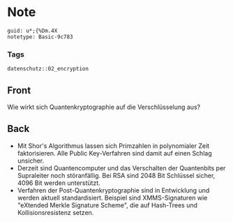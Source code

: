 # Note
```
guid: u*;{%Dm.4X
notetype: Basic-9c783
```

### Tags
```
datenschutz::02_encryption
```

## Front
Wie wirkt sich Quantenkryptographie auf die Verschlüsselung aus?

## Back
<ul>
  <li>Mit Shor's Algorithmus lassen sich Primzahlen in polynomialer
  Zeit faktorisieren. Alle Public Key-Verfahren sind damit auf
  einen Schlag unsicher.
  <li>Derzeit sind Quantencomputer und das Verschalten der
  Quantenbits per Supraleiter noch störanfällig. Bei RSA sind 2048
  Bit Schlüssel sicher, 4096 Bit werden unterstützt.
  <li>Verfahren der Post-Quantenkryptographie sind in Entwicklung
  und werden aktuell standardisiert. Beispiel sind XMMS-Signaturen
  wie "eXtended Merkle Signature Scheme", die auf Hash-Trees und
  Kollisionsresistenz setzen.
</ul>
